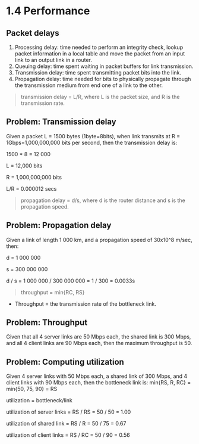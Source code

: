 # 1.4 Performance

## Packet delays
1. Processing delay: time needed to perform an integrity check, lookup packet information in a local table and move the packet from an input link to an output link in a router.
2. Queuing delay: time spent waiting in packet buffers for link transmission.
3. Transmission delay: time spent transmitting packet bits into the link.
4. Propagation delay: time needed for bits to physically propagate through the transmission medium from end one of a link to the other.

> transmission delay = L/R, where L is the packet size, and R is the transmission rate.

## Problem: Transmission delay
Given a packet L = 1500 bytes (1byte=8bits), when link transmits at R = 1Gbps=1,000,000,000 bits per second,
then the transmission delay is:

1500 * 8 = 12 000

L = 12,000 bits

R = 1,000,000,000 bits

L/R = 0.000012 secs

> propagation delay = d/s, where d is the router distance and s is the propagation speed.

## Problem: Propagation delay
Given a link of length 1 000 km, and a propagation speed of 30x10^8 m/sec, then:

d = 1 000 000

s = 300 000 000

d / s = 1 000 000 / 300 000 000 = 1 / 300 = 0.0033s

> throughput = min{RC, RS}

* Throughput = the transmission rate of the bottleneck link.

## Problem: Throughput
Given that all 4 server links are 50 Mbps each, the shared link is 300 Mbps, and all 4 client links are 90 Mbps each, then the maximum throughput is 50.

## Problem: Computing utilization
Given 4 server links with 50 Mbps each, a shared link of 300 Mbps, and 4 client links with 90 Mbps each, then the bottleneck link is: min{RS, R, RC} = min{50, 75, 90} = RS

utilization = bottleneck/link

utilization of server links = RS / RS = 50 / 50 = 1.00

utilization of shared link = RS / R = 50 / 75 = 0.67

utilization of client links = RS / RC = 50 / 90 = 0.56